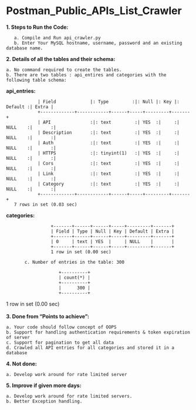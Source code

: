 # Postman_Public_APIs_List_Crawler

**1. Steps to Run the Code:** <br /> 

       a. Compile and Run api_crawler.py
       b. Enter Your MySQL hostname, username, password and an existing database name.
    
    

 **2. Details of all the tables and their schema:**<br /> 
 
    a. No command required to create the tables.
    b. There are two tables : api_entires and categories with the following table schema:
 
 
**api_entries:**<br /> 
               
                | Field             |: Type         :|: Null |: Key |: Default :| Extra |
                +-------------+------------+------+-----+---------+-------+
                | API               :|: text         :| YES  :|     :| NULL    :|       :|
                | Description       :|: text         :| YES  :|     :| NULL    :|       :|
                | Auth              :|: text         :| YES  :|     :| NULL    :|       :|
                | HTTPS             :|: tinyint(1)   :| YES  :|     :| NULL    :|       :|
                | Cors              :|: text         :| YES  :|     :| NULL    :|       :|
                | Link              :|: text         :| YES  :|     :| NULL    :|       :|
                | Category          :|: text         :| YES  :|     :| NULL    :|       :|
                +-------------+------------+------+-----+---------+-------+
       7 rows in set (0.03 sec)
       
**categories:** <br /> 

                     +-------+------+------+-----+---------+-------+
                     | Field | Type | Null | Key | Default | Extra |
                     +-------+------+------+-----+---------+-------+
                     | 0     | text | YES  |     | NULL    |       |
                     +-------+------+------+-----+---------+-------+
                     1 row in set (0.00 sec)

           c. Number of entries in the table: 300

                        +----------+
                        | count(*) |
                        +----------+
                        |      300 |
                        +----------+
                        
1 row in set (0.00 sec)<br />
<br />
**3. Done from “Points to achieve”:** <br />

    a. Your code should follow concept of OOPS 
    b. Support for handling authentication requirements & token expiration of server
    c. Support for pagination to get all data 
    d. Crawled all API entries for all categories and stored it in a database 

**4. Not done:**<br />

    a. Develop work around for rate limited server 

**5. Improve if given more days:**<br />

    a. Develop work around for rate limited servers. 
    b. Better Exception handling. 
